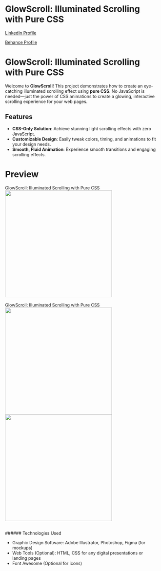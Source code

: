 # GlowScroll: Illuminated Scrolling with Pure CSS

<a href="https://www.linkedin.com/in/dharmendraverma95/" target="_blank">LinkedIn Profile </a>

<a href="https://www.behance.net/dhirukumar" target="_blank">Behance Profile </a>


# GlowScroll: Illuminated Scrolling with Pure CSS

Welcome to **GlowScroll**! This project demonstrates how to create an eye-catching illuminated scrolling effect using **pure CSS**. No JavaScript is needed—just the power of CSS animations to create a glowing, interactive scrolling experience for your web pages.

## Features
- **CSS-Only Solution**: Achieve stunning light scrolling effects with zero JavaScript.
- **Customizable Design**: Easily tweak colors, timing, and animations to fit your design needs.
- **Smooth, Fluid Animation**: Experience smooth transitions and engaging scrolling effects.



# Preview
<span>GlowScroll: Illuminated Scrolling with Pure CSS</span>
<br />
<a href="#" target="_blank">
<img style="width:350px;" src="." alt="" /></a>
<br />
<br/>
<span>GlowScroll: Illuminated Scrolling with Pure CSS </span>
<br/>
<a href="#" target="_blank">
<img style="width:350px;" src="." alt="" />
<img style="width:350px;" src="." alt="" />
</a>

<br />
###### Technologies Used

<ul>
  <li>Graphic Design Software: Adobe Illustrator, Photoshop, Figma (for mockups)</li>
  <li>Web Tools (Optional): HTML, CSS for any digital presentations or landing pages</li>
  <li>Font Awesome (Optional for icons)</li>

</ul>





